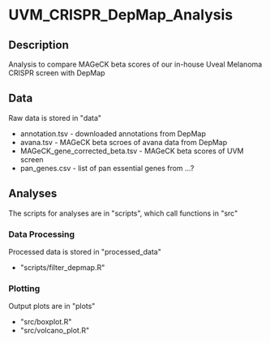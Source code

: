 # UVM_CRISPR_DepMap_Analysis

## Description
Analysis to compare MAGeCK beta scores of our in-house Uveal Melanoma CRISPR screen with DepMap

## Data
Raw data is stored in "data"
- annotation.tsv - downloaded annotations from DepMap
- avana.tsv - MAGeCK beta scroes of avana data from DepMap
- MAGeCK_gene_corrected_beta.tsv - MAGeCK beta scores of UVM screen
- pan_genes.csv - list of pan essential genes from ...?

## Analyses
The scripts for analyses are in "scripts", which call functions in "src"
### Data Processing
Processed data is stored in "processed_data"
- "scripts/filter_depmap.R"

### Plotting
Output plots are in "plots"
- "src/boxplot.R" 
- "src/volcano_plot.R"

